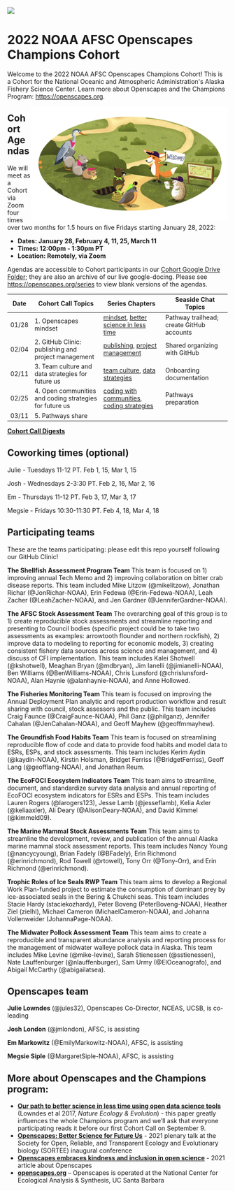 <a align="left" href="https://github.com/Openscapes/2022-noaa-afsc/"><img src="https://github.githubassets.com/images/modules/logos_page/GitHub-Mark.png" width="35px"></a>

# 2022 NOAA AFSC Openscapes Champions Cohort

Welcome to the 2022 NOAA AFSC Openscapes Champions Cohort! This is a Cohort for the National Oceanic and Atmospheric Administration's Alaska Fishery Science Center. Learn more about Openscapes and the Champions Program: <https://openscapes.org>. 

<img align="right" src="horst-champions-trailhead.png" width="450">  

## Cohort Agendas

We will meet as a Cohort via Zoom four times over two months for 1.5 hours on five Fridays starting January 28, 2022:

- **Dates: January 28, February 4, 11, 25, March 11** 
- **Times: 12:00pm - 1:30pm PT**
- **Location: Remotely, via Zoom**

Agendas are accessible to Cohort participants in our [Cohort Google Drive Folder](https://drive.google.com/drive/folders/1UV_lBdCUonF3E6uW7AEFTHtlv3m_mejf?usp=sharing); they are also an archive of our live google-docing. Please see <https://openscapes.org/series> to view blank versions of the agendas. 

Date | Cohort Call Topics          | Series Chapters |      Seaside Chat Topics
----| ------------------|----------------------|--------------------------------
01/28 | 1. Openscapes mindset | [mindset](https://openscapes.github.io/series/mindset), [better science in less time](https://openscapes.github.io/series/bsilt) | Pathway trailhead; create GitHub accounts 
02/04 | 2. GitHub Clinic: publishing and project management <br> | [publishing](https://openscapes.github.io/series/github-pub), [project management](https://openscapes.github.io/series/github-issues) | Shared organizing with GitHub
02/11 | 3. Team culture and data strategies for future us | [team culture](https://openscapes.github.io/series/team-culture), [data strategies](https://openscapes.github.io/series/data-strategies) | Onboarding documentation 
02/25 | 4. Open communities and coding strategies for future us | [coding with communities](https://openscapes.github.io/series/communities), [coding strategies](https://openscapes.github.io/series/coding-strategies) | Pathways preparation
03/11 | 5. Pathways share |  | 

[**Cohort Call Digests**](https://github.com/Openscapes/2022-noaa-afsc/issues?q=is%3Aissue+is%3Aopen+label%3Adigest)

## Coworking times (optional)

Julie - Tuesdays 11-12 PT. Feb 1, 15, Mar 1, 15

Josh - Wednesdays 2-3:30 PT. Feb 2, 16, Mar 2, 16

Em - Thursdays 11-12 PT. Feb 3, 17, Mar 3, 17

Megsie - Fridays 10:30-11:30 PT. Feb 4, 18, Mar 4, 18


<!---
## Participating teams

These are the teams participating: please add any edits directly (we'll learn how in our GitHub Call!) Take some inspiration from here: https://github.com/Openscapes/2021-noaa-nmfs/blob/main/README.md

Add:
 - What kind of team you are (cross-divisional) or where you are from (division focusing on...)
 - Links to your program and what you are working on together
 - Desciptions of your potientail projects. Feel free to list them out [1), 2), 3),...] or provide a longer description.
 - Who is on your team
--->

## Participating teams

These are the teams participating: please edit this repo yourself following our GitHub Clinic!

**The Shellfish Assessment Program Team** This team is focused on 1) improving annual Tech Memo and 2) improving collaboration on bitter crab disease reports. This team included Mike Litzow (@mikelitzow), Jonathan Richar (@JonRichar-NOAA), Erin Fedewa (@Erin-Fedewa-NOAA), Leah Zacher (@LeahZacher-NOAA), and Jen Gardner (@JenniferGardner-NOAA).

**The AFSC Stock Assessment Team** The overarching goal of this group is to 1) create reproducible stock assessments and streamline reporting and presenting to Council bodies (specific project could be to take two assessments as examples: arrowtooth flounder and northern rockfish), 2) improve data to modeling to reporting for economic models, 3) creating consistent fishery data sources across science and management, and 4) discuss of CFI implementation. This team includes Kalei Shotwell (@kshotwell), Meaghan Bryan (@mdbryan), Jim Ianelli (@jimianelli-NOAA), Ben Williams (@BenWilliams-NOAA), Chris Lunsford (@chrislunsford-NOAA), Alan Haynie (@alanhaynie-NOAA), and Anne Hollowed.

**The Fisheries Monitoring Team** This team is focused on improving the Annual Deployment Plan analytic and report production workflow and result sharing with council, stock assessors and the public. This team includes Craig Faunce (@CraigFaunce-NOAA), Phil Ganz (@philganz), Jennifer Cahalan (@JenCahalan-NOAA), and Geoff Mayhew (@geoffmmayhew).

**The Groundfish Food Habits Team** This team is focused on streamlining reproducible flow of code and data to provide food habits and model data to ESRs, ESPs, and stock assessments. This team includes Kerim Aydin (@kaydin-NOAA), Kirstin Holsman, Bridget Ferriss (@BridgetFerriss), Geoff Lang (@geofflang-NOAA), and Jonathan Reum.

**The EcoFOCI Ecosystem Indicators Team** This team aims to streamline, document, and standardize survey data analysis and annual reporting of EcoFOCI ecosystem indicators for ESRs and ESPs. This team includes Lauren Rogers (@larogers123), Jesse Lamb (@jesseflamb), Kelia Axler (@keliaaxler), Ali Deary (@AlisonDeary-NOAA), and David Kimmel (@kimmeld09).

**The Marine Mammal Stock Assessments Team** This team aims to streamline the development, review, and publication of the annual Alaska marine mammal stock assessment reports. This team includes Nancy Young (@nancycyoung), Brian Fadely (@BFadely), Erin Richmond (@erinrichmond), Rod Towell (@rtowell), Tony Orr (@Tony-Orr), and Erin Richmond (@erinrichmond).

**Trophic Roles of Ice Seals RWP Team** This team aims to develop a Regional Work Plan-funded project to estimate the consumption of dominant prey by ice-associated seals in the Bering & Chukchi seas. This team includes Stacie Hardy (staciekozhardy), Peter Boveng	(PeterBoveng-NOAA), Heather Ziel (zielhl), Michael Cameron	(MichaelCameron-NOAA), and Johanna Vollenweider	(JohannaPage-NOAA). 

**The Midwater Pollock Assessment Team** This team aims to create a reproducible and transparent abundance analysis and reporting process for the management of midwater walleye pollock data in Alaska. This team includes Mike Levine (@mike-levine), Sarah Stienessen (@sstienessen), Nate Lauffenburger (@nlauffenburger), Sam Urmy (@ElOceanografo), and Abigail McCarthy (@abigailatsea).


## Openscapes team

**Julie Lowndes** (@jules32), Openscapes Co-Director, NCEAS, UCSB, is co-leading

**Josh London** (@jmlondon), AFSC, is assisting

**Em Markowitz** (@EmilyMarkowitz-NOAA), AFSC, is assisting

**Megsie Siple** (@MargaretSiple-NOAA), AFSC, is assisting


## More about Openscapes and the Champions program:

* **[Our path to better science in less time using open data science tools](https://www.nature.com/articles/s41559-017-0160)** (Lowndes et al 2017, _Nature Ecology & Evolution_) - this paper greatly influences the whole Champions program and we’ll ask that everyone participating reads it before our first Cohort Call on September 9. 
* **[Openscapes: Better Science for Future Us](https://docs.google.com/presentation/d/1HGw4P095-lblHiGQHXYidHiVysjrPxuojxTxKtE13vk/edit#slide=id.ge2b7c2f974_0_2017)** - 2021 plenary talk at the Society for Open, Reliable, and Transparent Ecology and Evolutionary biology (SORTEE) inaugural conference 
* **[Openscapes embraces kindness and inclusion in open science](https://sparcopen.org/impact-story/openscapes-embraces-kindness-and-inclusion-of-open-science/)** - 2021 article about Openscapes
* **[openscapes.org](https://openscapes.org/)** – Openscapes is operated at the National Center for Ecological Analysis & Synthesis, UC Santa Barbara


